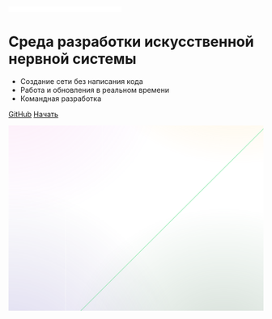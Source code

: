 <!-- _coverpage.md -->

![logo](_media/space.png)

# **Среда разработки искусственной нервной системы**

- Создание сети без написания кода
- Работа и обновления в реальном времени
- Командная разработка

[GitHub](https://github.com/docsifyjs/docsify/)
[Начать](#о)

![](_media/bg.svg)